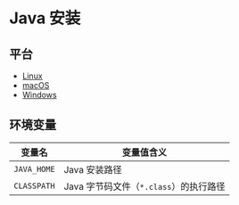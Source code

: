 # Java 安装

## 平台

* [Linux](java-for-linux.md)
* [macOS](java-for-macOS.md)
* [Windows](java-for-windows.md)

## 环境变量

| 变量名      | 变量值含义                             |
| ----------- | -------------------------------------- |
| `JAVA_HOME` | Java 安装路径                          |
| `CLASSPATH` | Java 字节码文件（`*.class`）的执行路径 |